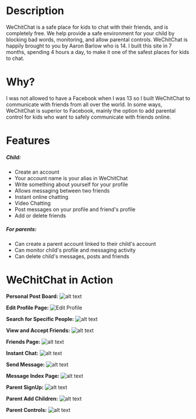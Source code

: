 # Description

WeChitChat is a safe place for kids to chat with their friends, and is completely free. We help provide a safe environment for your child by blocking bad words, monitoring, and allow parental controls. WeChitChat is happily brought to you by Aaron Barlow who is 14. I built this site in 7 months, spending 4 hours a day, to make it one of the safest places for kids to chat.

# Why?

I was not allowed to have a Facebook when I was 13 so I built WeChitChat to communicate with friends from all over the world. In some ways, WeChitChat is superior to Facebook, mainly the option to add parental control for kids who want to safely communicate with friends online.

# Features

##### Child:
* Create an account
* Your account name is your alias in WeChitChat
* Write something about yourself for your profile
* Allows messaging between two friends
* Instant online chatting
* Video Chatting
* Post messages on your profile and friend's profile
* Add or delete friends

##### For parents:
* Can create a parent account linked to their child's account
* Can monitor child's profile and messaging activity
* Can delete child's messages, posts and friends

# WeChitChat in Action

**Personal Post Board:**
![alt text](/Images/working/own_post_board.png)

**Edit Profile Page:**
![Edit Profile](/Images/working/edit_profile_page.png)

**Search for Specific People:**
![alt text](/Images/working/search_people.png)

**View and Accept Friends:**
![alt text](/Images/working/view_friends.png)

**Friends Page:**
![alt text](/Images/working/friends_page.png)

**Instant Chat:**
![alt text](/Images/working/instant_chat.png)

**Send Message:**
![alt text](/Images/working/send_message.png)

**Message Index Page:**
![alt text](/Images/working/message_index.png)

**Parent SignUp:**
![alt text](/Images/working/parent_sign_up.png)

**Parent Add Children:**
![alt text](/Images/working/parent_add_child.png)

**Parent Controls:**
![alt text](/Images/working/parental_controls.png)
